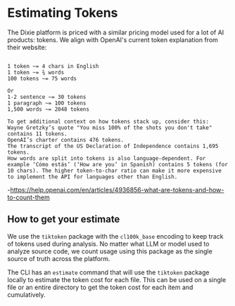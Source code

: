 # Estimating Tokens

The Dixie platform is priced with a similar pricing model used for a lot of AI products: tokens.  We align with OpenAI's current token explanation from their website:

```Tokens can be thought of as pieces of words. Before the API processes the prompts, the input is broken down into tokens. These tokens are not cut up exactly where the words start or end - tokens can include trailing spaces and even sub-words. Here are some helpful rules of thumb for understanding tokens in terms of lengths:

1 token ~= 4 chars in English
1 token ~= ¾ words
100 tokens ~= 75 words

Or 
1-2 sentence ~= 30 tokens
1 paragraph ~= 100 tokens
1,500 words ~= 2048 tokens

To get additional context on how tokens stack up, consider this:
Wayne Gretzky’s quote "You miss 100% of the shots you don't take" contains 11 tokens.
OpenAI’s charter contains 476 tokens.
The transcript of the US Declaration of Independence contains 1,695 tokens.
How words are split into tokens is also language-dependent. For example ‘Cómo estás’ (‘How are you’ in Spanish) contains 5 tokens (for 10 chars). The higher token-to-char ratio can make it more expensive to implement the API for languages other than English.
 ```
-https://help.openai.com/en/articles/4936856-what-are-tokens-and-how-to-count-them

## How to get your estimate

We use the `tiktoken` package with the `cl100k_base` encoding to keep track of tokens used during analysis.  No matter what LLM or model used to analyze source code, we count usage using this package as the single source of truth across the platform.

The CLI has an `estimate` command that will use the `tiktoken` package locally to estimate the token cost for each file.  This can be used on a single file or an entire directory to get the token cost for each item and cumulatively.